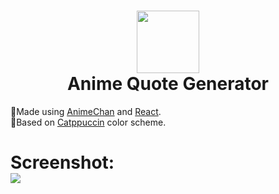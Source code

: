 <h1 align="center">
  <img src="https://cdn.icon-icons.com/icons2/1736/PNG/512/4043233-anime-away-face-no-nobody-spirited_113254.png" width="100"><br>
  Anime Quote Generator
</h1>

<p>
  🎉Made using <a href = "https://animechan.vercel.app/">AnimeChan</a> and <a href ="https://reactjs.org/">React</a>.<br>
  🎉Based on <a href = "https://github.com/catppuccin/catppuccin">Catppuccin</a> color scheme.
</p>

<h1>
  Screenshot:<br>
  <img src="https://user-images.githubusercontent.com/70198692/152297509-f058947c-5364-41e6-9182-c7ac7f6aad90.png">
</h1>
  
